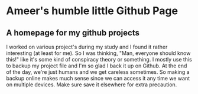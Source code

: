 # Ameer's humble little Github Page

## A homepage for my github projects

I worked on various project's during my study and I found it rather interesting (at least for me). So I was thinking, "Man, everyone should know this!" like it's some kind of conspiracy theory or something. I mostly use this to backup my project file and I'm so glad I back it up on Github. At the end of the day, we're just humans and we get careless sometimes. So making a backup online makes much sense since we can access it any time we want on multiple devices. Make sure save it elsewhere for extra precaution.

##

